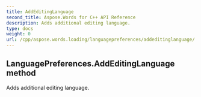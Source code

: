 ```yaml
---
title: AddEditingLanguage
second_title: Aspose.Words for C++ API Reference
description: Adds additional editing language. 
type: docs
weight: 0
url: /cpp/aspose.words.loading/languagepreferences/addeditinglanguage/
---
```

## LanguagePreferences.AddEditingLanguage method


Adds additional editing language. 

